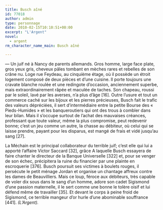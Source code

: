```yaml
---
title: Busch aîné
id: 77018
author: admin
type: personnage
date: 2010-02-15T10:10:51+00:00
excerpt: "L'Argent"
novel:
  - argent
rm_character_name_main: Busch aîné

---
```

— Un juif né à Nancy de parents allemands. Gros homme, large face plate, gros yeux gris, cheveux pâles tombant en mèches rares et rebelles de son crâne nu. Loge rue Feydeau, au cinquième étage, où il possède un étroit logement composé de deux pièces et d&rsquo;une cuisine. Il porte toujours une cravate blanche roulée et une redingote d&rsquo;occasion, anciennement superbe, mais extraordinairement râpée et maculée de taches. Son chapeau, roussi par le soleil, lavé par les averses, n&rsquo;a plus d&rsquo;âge [16]. Outre l&rsquo;usure et tout un commerce caché sur les bijoux et les pierres précieuses, Busch fait le trafic des valeurs dépréciées, il sert d&rsquo;intermédiaire entre la petite Bourse des « Pieds-Humides » et les banqueroutiers qui ont des trous à combler dans leur bilan. Mais il s&rsquo;occupe surtout de l&rsquo;achat des mauvaises créances, professant que toute valeur, même la plus compromise, peut redevenir bonne; c&rsquo;est un jeu comme un autre, la chasse au débiteur, où celui qui se laisse prendre, payant pour les disparus, est mangé de frais et vidé jusqu&rsquo;au sang [27].

La Méchain est le principal collaborateur du terrible juif; c&rsquo;est elle qui lui a apporté l&rsquo;affaire Victor Saccard [32], grâce A laquelle Busch essayera de faire chanter le directeur de la Banque Universelle [322] et, pour se venger de son échec, précipitera la ruine du financier par une plainte en escroquerie [376]. Busch poursuit ses victimes à boulets rouges, il persécute le petit ménage Jordan et organise un chantage affreux contre les dames de Beauvilliers. Mais ce loup, féroce aux débiteurs, très capable de voler dix sous dans le sang d&rsquo;un homme, adore son cadet Sigismond d&rsquo;une passion maternelle, il le sert comme une bonne le tolère oisif et lui défend même de travailler [35]. Et devant le corps à peine froid de Sigismond, ce terrible mangeur d&rsquo;or hurle d&rsquo;une abominable souffrance [441]. _(L&rsquo;Argent)._